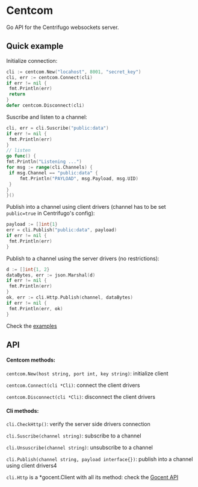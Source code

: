 # Centcom

Go API for the Centrifugo websockets server.

## Quick example

Initialize connection:

   ```go
cli := centcom.New("locahost", 8001, "secret_key")
cli, err := centcom.Connect(cli)
if err != nil {
	fmt.Println(err)
	return
}
defer centcom.Disconnect(cli)
   ```
   
Suscribe and listen to a channel:

   ```go
cli, err = cli.Suscribe("public:data")
if err != nil {
	fmt.Println(err)
}
// listen
go func() {
fmt.Println("Listening ...")
for msg := range(cli.Channels) {
	if msg.Channel == "public:data" {
		fmt.Println("PAYLOAD", msg.Payload, msg.UID)
	}
}
}()
   ```
   
Publish into a channel using client drivers (channel has to be set `public=true` in Centrifugo's config):

   ```go
payload := []int{1}
err = cli.Publish("public:data", payload)
if err != nil {
	fmt.Println(err)
}
   ```
   
Publish to a channel using the server drivers (no restrictions):

   ```go
d := []int{1, 2}
dataBytes, err := json.Marshal(d)
if err != nil {
	fmt.Println(err)
}
ok, err := cli.Http.Publish(channel, dataBytes)
if err != nil {
	fmt.Println(err, ok)
}
   ```

Check the [examples](https://github.com/synw/centcom/tree/master/examples)

## API

#### Centcom methods:

`centcom.New(host string, port int, key string)`: initialize client

`centcom.Connect(cli *Cli)`: connect the client drivers

`centcom.Disconnect(cli *Cli)`: disconnect the client drivers

#### Cli methods:

`cli.CheckHttp()`: verify the server side drivers connection

`cli.Suscribe(channel string)`: subscribe to a channel

`cli.Unsuscribe(channel string)`: unsubscribe to a channel

`cli.Publish(channel string, payload interface{})`: publish into a channel using client drivers4

`cli.Http` is a *gocent.Client with all its method: check the [Gocent API](https://godoc.org/github.com/centrifugal/gocent)
